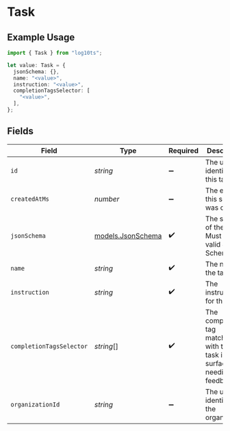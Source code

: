 # Task

## Example Usage

```typescript
import { Task } from "log10ts";

let value: Task = {
  jsonSchema: {},
  name: "<value>",
  instruction: "<value>",
  completionTagsSelector: [
    "<value>",
  ],
};
```

## Fields

| Field                                                                         | Type                                                                          | Required                                                                      | Description                                                                   |
| ----------------------------------------------------------------------------- | ----------------------------------------------------------------------------- | ----------------------------------------------------------------------------- | ----------------------------------------------------------------------------- |
| `id`                                                                          | *string*                                                                      | :heavy_minus_sign:                                                            | The unique identifier for this task.                                          |
| `createdAtMs`                                                                 | *number*                                                                      | :heavy_minus_sign:                                                            | The epoch this schema was created.                                            |
| `jsonSchema`                                                                  | [models.JsonSchema](../models/jsonschema.md)                                  | :heavy_check_mark:                                                            | The schema of the task. Must be valid JSON Schema.                            |
| `name`                                                                        | *string*                                                                      | :heavy_check_mark:                                                            | The name of the task.                                                         |
| `instruction`                                                                 | *string*                                                                      | :heavy_check_mark:                                                            | The instructions for this task.                                               |
| `completionTagsSelector`                                                      | *string*[]                                                                    | :heavy_check_mark:                                                            | The completion tag matching with this task i.e. surfaced as needing feedback. |
| `organizationId`                                                              | *string*                                                                      | :heavy_minus_sign:                                                            | The unique identifier for the organization.                                   |